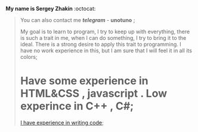 **My name is Sergey Zhakin** :octocat:

>You can also contact me  ***telegram***  - **unotuno** ;
>
>My goal is to learn to program, I try to keep up with everything, there is such a trait in me, when I can do something, I try to bring it to the ideal. There is a strong desire to apply this trait to programming. I have no work experience in this, but I am sure that I will feel it in all its colors;
>
># Have some experience in  HTML&CSS , javascript .  Low experince in  C++ ,  C#;
>
>[I have experience in writing code](https://https://github.com/iamkape.com);
